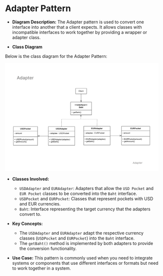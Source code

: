 # Adapter Pattern
   - **Diagram Description:**
     The Adapter pattern is used to convert one interface into another that a client expects. It allows classes with incompatible interfaces to work together by providing a wrapper or adapter class.

  - **Class Diagram**

  Below is the class diagram for the Adapter Pattern:

![Adapter Diagram](adapter-diagram.png)

   - **Classes Involved:**
     - `USDAdapter` and `EURAdapter`: Adapters that allow the `USD Pocket` and `EUR Pocket` classes to be converted into the `Baht` interface.
     - `USDPocket` and `EURPocket`: Classes that represent pockets with USD and EUR currencies.
     - `Baht`: Interface representing the target currency that the adapters convert to.

   - **Key Concepts:**
     - The `USDAdapter` and `EURAdapter` adapt the respective currency classes (`USDPocket` and `EURPocket`) into the `Baht` interface.
     - The `getBaht()` method is implemented by both adapters to provide the conversion functionality.

   - **Use Case:**
     This pattern is commonly used when you need to integrate systems or components that use different interfaces or formats but need to work together in a system.
